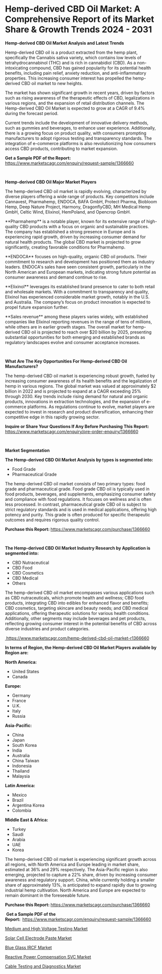<p><h1>Hemp-derived CBD Oil Market: A Comprehensive Report of its Market Share & Growth Trends 2024 - 2031</h1></p><p><strong>Hemp-derived CBD Oil Market Analysis and Latest Trends</strong></p>
<p><p>Hemp-derived CBD oil is a product extracted from the hemp plant, specifically the Cannabis sativa variety, which contains low levels of tetrahydrocannabinol (THC) and is rich in cannabidiol (CBD). As a non-intoxicating compound, CBD has gained popularity for its potential health benefits, including pain relief, anxiety reduction, and anti-inflammatory properties. This increasing consumer interest has propelled the hemp-derived CBD oil market to new heights.</p><p>The market has shown significant growth in recent years, driven by factors such as rising awareness of the therapeutic effects of CBD, legalizations in various regions, and the expansion of retail distribution channels. The Hemp-derived CBD Oil Market is expected to grow at a CAGR of 9.4% during the forecast period. </p><p>Current trends include the development of innovative delivery methods, such as gummies and beverages, to enhance user experience. Additionally, there is a growing focus on product quality, with consumers prompting manufacturers to adopt rigorous testing and transparency standards. The integration of e-commerce platforms is also revolutionizing how consumers access CBD products, contributing to market expansion.</p></p>
<p><strong>Get a Sample PDF of the Report:&nbsp;</strong> <a href="https://www.marketscagr.com/enquiry/request-sample/1366660?utm_campaign=1339&utm_medium=2&utm_source=Github&utm_content=ia&utm_term=11102024&utm_id=hemp-derived-cbd-oil">https://www.marketscagr.com/enquiry/request-sample/1366660</a></p>
<p>&nbsp;</p>
<p><strong>Hemp-derived CBD Oil Major Market Players</strong></p>
<p><p>The hemp-derived CBD oil market is rapidly evolving, characterized by diverse players offering a wide range of products. Key competitors include Cannavest, Pharmahemp, ENDOCA, BAFA GmbH, Protect Pharma, Biobloom Hemp, Deep Nature Project, Harmony, DragonflyCBD, MH Medical Hemp GmbH, Celtic Wind, Elixinol, HemPoland, and Opencrop GmbH.</p><p>**Pharmahemp** is a notable player, known for its extensive range of high-quality CBD products with a focus on organic and sustainable practices. The company has established a strong presence in Europe and is experiencing rapid growth, driven by increasing consumer demand for natural health products. The global CBD market is projected to grow significantly, creating favorable conditions for Pharmahemp.</p><p>**ENDOCA** focuses on high-quality, organic CBD oil products. Their commitment to research and development has positioned them as industry leaders. ENDOCA's sales have seen consistent growth, particularly in the North American and European markets, indicating strong future potential as consumer awareness and demand continue to rise.</p><p>**Elixinol** leverages its established brand presence to cater to both retail and wholesale markets. With a commitment to transparency and quality, Elixinol has experienced considerable market growth, notably in the U.S. and Australia. The company’s focus on product innovation is expected to propel future expansion further.</p><p>**Sales revenue** among these players varies widely, with established companies like Elixinol reporting revenues in the range of tens of millions, while others are in earlier growth stages. The overall market for hemp-derived CBD oil is projected to reach over $20 billion by 2025, presenting substantial opportunities for both emerging and established brands as regulatory landscapes evolve and consumer acceptance increases.</p></p>
<p>&nbsp;</p>
<p><strong>What Are The Key Opportunities For Hemp-derived CBD Oil Manufacturers?</strong></p>
<p><p>The hemp-derived CBD oil market is experiencing robust growth, fueled by increasing consumer awareness of its health benefits and the legalization of hemp in various regions. The global market was valued at approximately $2 billion in 2022 and is projected to expand at a CAGR exceeding 25% through 2030. Key trends include rising demand for natural and organic products, innovations in extraction technologies, and the expansion of e-commerce platforms. As regulations continue to evolve, market players are expected to invest in research and product diversification, enhancing their competitive edge in this rapidly growing sector.</p></p>
<p><strong>Inquire or Share Your Questions If Any Before Purchasing This Report:</strong> <a href="https://www.marketscagr.com/enquiry/pre-order-enquiry/1366660?utm_campaign=1339&utm_medium=2&utm_source=Github&utm_content=ia&utm_term=11102024&utm_id=hemp-derived-cbd-oil">https://www.marketscagr.com/enquiry/pre-order-enquiry/1366660</a></p>
<p>&nbsp;</p>
<p><strong>Market Segmentation</strong></p>
<p><strong>The Hemp-derived CBD Oil Market Analysis by types is segmented into:</strong></p>
<p><ul><li>Food Grade</li><li>Pharmaceutical Grade</li></ul></p>
<p><p>The hemp-derived CBD oil market consists of two primary types: food grade and pharmaceutical grade. Food grade CBD oil is typically used in food products, beverages, and supplements, emphasizing consumer safety and compliance with food regulations. It focuses on wellness and is often less processed. In contrast, pharmaceutical grade CBD oil is subject to strict regulatory standards and is used in medical applications, offering high potency and purity. This grade is often produced for specific therapeutic outcomes and requires rigorous quality control.</p></p>
<p><strong>Purchase this Report:&nbsp;</strong><a href="https://www.marketscagr.com/purchase/1366660?utm_campaign=1339&utm_medium=2&utm_source=Github&utm_content=ia&utm_term=11102024&utm_id=hemp-derived-cbd-oil">https://www.marketscagr.com/purchase/1366660</a></p>
<p>&nbsp;</p>
<p><strong>The Hemp-derived CBD Oil Market Industry Research by Application is segmented into:</strong></p>
<p><ul><li>CBD Nutraceutical</li><li>CBD Food</li><li>CBD Cosmetics</li><li>CBD Medical</li><li>Others</li></ul></p>
<p><p>The hemp-derived CBD oil market encompasses various applications such as CBD nutraceuticals, which promote health and wellness; CBD food products, integrating CBD into edibles for enhanced flavor and benefits; CBD cosmetics, targeting skincare and beauty needs; and CBD medical applications, offering therapeutic solutions for various health conditions. Additionally, other segments may include beverages and pet products, reflecting growing consumer interest in the potential benefits of CBD across diverse industries and product categories.</p></p>
<p><a href="https://www.marketscagr.com/hemp-derived-cbd-oil-market-r1366660?utm_campaign=1339&utm_medium=2&utm_source=Github&utm_content=ia&utm_term=11102024&utm_id=hemp-derived-cbd-oil">&nbsp;https://www.marketscagr.com/hemp-derived-cbd-oil-market-r1366660</a></p>
<p><strong>In terms of Region, the Hemp-derived CBD Oil Market Players available by Region are:</strong></p>
<p>
    <p> <strong> North America: </strong>
        <ul>
            <li>United States</li>
            <li>Canada</li>
        </ul>
        </p> 
    <p> <strong> Europe: </strong>
        <ul>
            <li>Germany</li>
            <li>France</li>
            <li>U.K.</li>
            <li>Italy</li>
            <li>Russia</li>
        </ul>
        </p> 
    <p> <strong> Asia-Pacific: </strong>
        <ul>
            <li>China</li>
            <li>Japan</li>
            <li>South Korea</li>
            <li>India</li>
            <li>Australia</li>
            <li>China Taiwan</li>
            <li>Indonesia</li>
            <li>Thailand</li>
            <li>Malaysia</li>
        </ul>
        </p> 
    <p> <strong> Latin America: </strong>
        <ul>
            <li>Mexico</li>
            <li>Brazil</li>
            <li>Argentina Korea</li>
            <li>Colombia</li>
        </ul>
        </p> 
    <p> <strong> Middle East & Africa: </strong>
        <ul>
            <li>Turkey</li>
            <li>Saudi</li>
            <li>Arabia</li>
            <li>UAE</li>
            <li>Korea</li>
        </ul>
    </p>
    </p>
<p><p>The hemp-derived CBD oil market is experiencing significant growth across all regions, with North America and Europe leading in market share, estimated at 36% and 29% respectively. The Asia-Pacific region is also emerging, projected to capture a 22% share, driven by increasing consumer awareness and regulatory support. China, while currently holding a smaller share of approximately 13%, is anticipated to expand rapidly due to growing industrial hemp cultivation. North America and Europe are expected to remain dominant in the foreseeable future.</p></p>
<p><strong>Purchase this Report: </strong><a href="https://www.marketscagr.com/purchase/1366660?utm_campaign=1339&utm_medium=2&utm_source=Github&utm_content=ia&utm_term=11102024&utm_id=hemp-derived-cbd-oil">https://www.marketscagr.com/purchase/1366660</a></p>
<p>&nbsp;<strong>Get a Sample PDF of the Report:&nbsp;&nbsp;</strong><a href="https://www.marketscagr.com/enquiry/request-sample/1366660?utm_campaign=1339&utm_medium=2&utm_source=Github&utm_content=ia&utm_term=11102024&utm_id=hemp-derived-cbd-oil">https://www.marketscagr.com/enquiry/request-sample/1366660</a></p>
<p><strong></strong></p>
<p><p><a href="https://issuu.com/reportprime-2/docs/medium-and-high-voltage-testing-mar_b561c1869ec95e?utm_campaign=1339&utm_medium=2&utm_source=Github&utm_content=ia&utm_term=11102024&utm_id=hemp-derived-cbd-oil">Medium and High Voltage Testing Market</a></p><p><a href="https://www.linkedin.com/pulse/global-solar-cell-electrode-paste-market-analysis-trends-wvo8f?utm_campaign=1339&utm_medium=2&utm_source=Github&utm_content=ia&utm_term=11102024&utm_id=hemp-derived-cbd-oil">Solar Cell Electrode Paste Market</a></p><p><a href="https://www.linkedin.com/pulse/blue-glass-ircf-landscape-product-spectrum-market-trajectories-9d0ce?utm_campaign=1339&utm_medium=2&utm_source=Github&utm_content=ia&utm_term=11102024&utm_id=hemp-derived-cbd-oil">Blue Glass IRCF Market</a></p><p><a href="https://www.linkedin.com/pulse/global-perspectives-reactive-power-compensation-svc-tvlye?utm_campaign=1339&utm_medium=2&utm_source=Github&utm_content=ia&utm_term=11102024&utm_id=hemp-derived-cbd-oil">Reactive Power Compensation SVC Market</a></p><p><a href="https://issuu.com/reportprime-2/docs/cable-testing-and-diagnostics-marke_fa463c77c096fb?utm_campaign=1339&utm_medium=2&utm_source=Github&utm_content=ia&utm_term=11102024&utm_id=hemp-derived-cbd-oil">Cable Testing and Diagnostics Market</a></p></p>